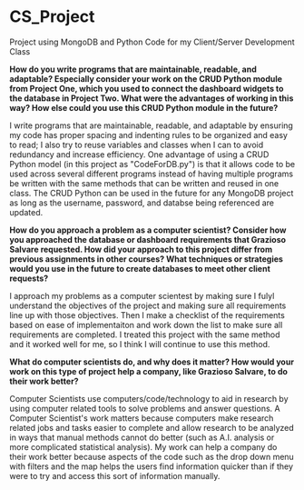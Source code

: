 # CS_Project
Project using MongoDB and Python Code for my Client/Server Development Class

**How do you write programs that are maintainable, readable, and adaptable? Especially consider your work on the CRUD Python module from Project One, which you used to connect the dashboard widgets to the database in Project Two. What were the advantages of working in this way? How else could you use this CRUD Python module in the future?**

I write programs that are maintainable, readable, and adaptable by ensuring my code has proper spacing and indenting rules to be organized and easy to read; I also try to reuse variables and classes when I can to avoid redundancy and increase efficiency. One advantage of using a CRUD Python model (in this project as "CodeForDB.py") is that it allows code to be used across several different programs instead of having multiple programs be written with the same methods that can be written and reused in one class. The CRUD Python can be used in the future for any MongoDB project as long as the username, password, and databse being referenced are updated.

**How do you approach a problem as a computer scientist? Consider how you approached the database or dashboard requirements that Grazioso Salvare requested. How did your approach to this project differ from previous assignments in other courses? What techniques or strategies would you use in the future to create databases to meet other client requests?**

I approach my problems as a computer scientest by making sure I fulyl understand the objectives of the project and making sure all requirements line up with those objectives. Then I make a checklist of the requirements based on ease of implementaiton and work down the list to make sure all requirements are completed. I treated this project with the same method and it worked well for me, so I think I will continue to use this method.

**What do computer scientists do, and why does it matter? How would your work on this type of project help a company, like Grazioso Salvare, to do their work better?**

Computer Scientists use computers/code/technology to aid in research by using computer related tools to solve problems and answer questions. A Computer Scientist's work matters because computers make research related jobs and tasks easier to complete and allow research to be analyzed in ways that manual methods cannot do better (such as A.I. analysis or more complicated statistical analysis). My work can help a company do their work better because aspects of the code such as the drop down menu with filters and the map helps the users find information quicker than if they were to try and access this sort of information manually.

